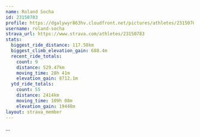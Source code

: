 ```yaml
---
name: Roland Socha
id: 23150783
profile: https://dgalywyr863hv.cloudfront.net/pictures/athletes/23150783/14745672/4/large.jpg
username: roland-socha
strava_url: https://www.strava.com/athletes/23150783
stats:
  biggest_ride_distance: 117.58km
  biggest_climb_elevation_gain: 688.4m
  recent_ride_totals:
    count: 9
    distance: 529.47km
    moving_time: 28h 41m
    elevation_gain: 8712.1m
  ytd_ride_totals:
    count: 55
    distance: 2414km
    moving_time: 109h 08m
    elevation_gain: 19448m
layout: strava_member
--- 
```

...
